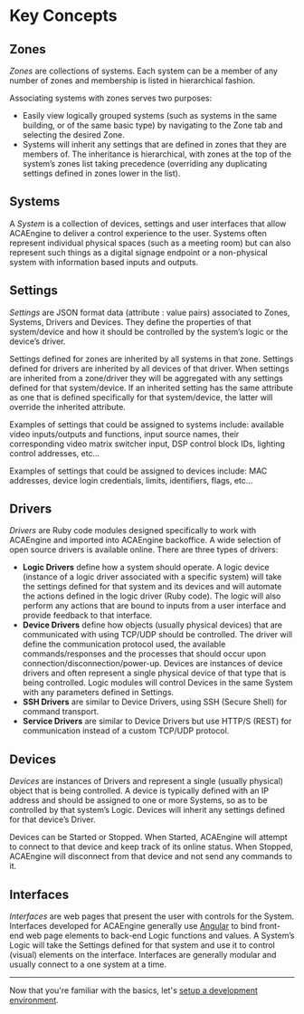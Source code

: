 # Key Concepts

## Zones

*Zones* are collections of systems. Each system can be a member of any number of zones and membership is listed in hierarchical fashion.

Associating systems with zones serves two purposes:

- Easily view logically grouped systems (such as systems in the same building, or of the same basic type) by navigating to the Zone tab and selecting the desired Zone.
- Systems will inherit any settings that are defined in zones that they are members of. The inheritance is hierarchical, with zones at the top of the system’s zones list taking precedence (overriding any duplicating settings defined in zones lower in the list).


## Systems

A *System* is a collection of devices, settings and user interfaces that allow ACAEngine to deliver a control experience to the user.
Systems often represent individual physical spaces (such as a meeting room) but can also represent such things as a digital signage endpoint or a non-physical system with information based inputs and outputs.


## Settings

*Settings* are JSON format data (attribute : value pairs) associated to Zones, Systems, Drivers and Devices. They define the properties of that system/device and how it should be controlled by the system’s logic or the device’s driver.

Settings defined for zones are inherited by all systems in that zone. Settings defined for drivers are inherited by all devices of that driver. When settings are inherited from a zone/driver they will be aggregated with any settings defined for that system/device. If an inherited setting has the same attribute as one that is defined specifically for that system/device, the latter will override the inherited attribute.

Examples of settings that could be assigned to systems include: available video inputs/outputs and functions, input source names, their corresponding video matrix switcher input, DSP control block IDs, lighting control addresses, etc…

Examples of settings that could be assigned to devices include: MAC addresses, device login credentials, limits, identifiers, flags, etc...


## Drivers

*Drivers* are Ruby code modules designed specifically to work with ACAEngine and imported into ACAEngine backoffice. A wide selection of open source drivers is available online. There are three types of drivers:


* **Logic Drivers** define how a system should operate. A logic device (instance of a logic driver associated with a specific system) will take the settings defined for that system and its devices and will automate the actions defined in the logic driver (Ruby code). The logic will also perform any actions that are bound to inputs from a user interface and provide feedback to that interface.
* **Device Drivers** define how objects (usually physical devices) that are communicated with using TCP/UDP should be controlled. The driver will define the communication protocol used, the available commands/responses and the processes that should occur upon connection/disconnection/power-up. Devices are instances of device drivers and often represent a single physical device of that type that is being controlled. Logic modules will control Devices in the same System with any parameters defined in Settings.
* **SSH Drivers** are similar to Device Drivers, using SSH (Secure Shell) for command transport.
* **Service Drivers** are similar to Device Drivers but use HTTP/S (REST) for communication instead of a custom TCP/UDP protocol.


## Devices

*Devices* are instances of Drivers and represent a single (usually physical) object that is being controlled. A device is typically defined with an IP address and should be assigned to one or more Systems, so as to be controlled by that system’s Logic. Devices will inherit any settings defined for that device’s Driver.

Devices can be Started or Stopped. When Started, ACAEngine will attempt to connect to that device and keep track of its online status. When Stopped, ACAEngine will disconnect from that device and not send any commands to it.


## Interfaces

*Interfaces* are web pages that present the user with controls for the System. Interfaces developed for ACAEngine generally use [Angular](https://angular.io/) to bind front-end web page elements to back-end Logic functions and values. A System’s Logic will take the Settings defined for that system and use it to control (visual) elements on the interface. Interfaces are generally modular and usually connect to a one system at a time.

---

Now that you're familiar with the basics, let's [setup a development environment](getting-started/setup.md).
